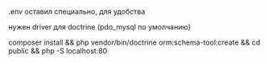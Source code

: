 .env оставил специально, для удобства

нужен driver для doctrine (pdo_mysql по умолчанию)

composer install && php vendor/bin/doctrine orm:schema-tool:create && cd public && php -S localhost:80
